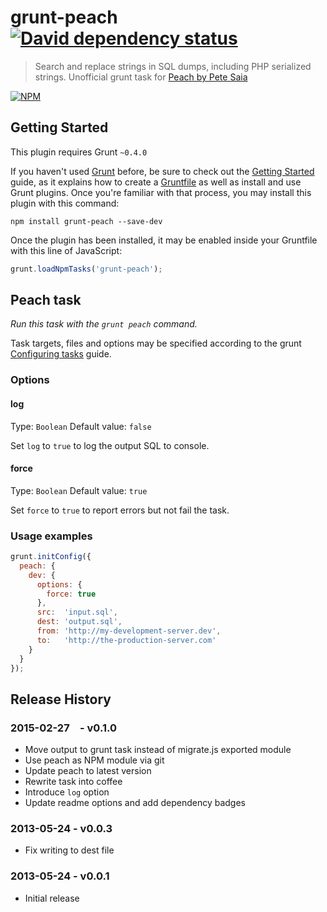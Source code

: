 # grunt-peach [![David dependency status][davidBadge]][davidLink]

> Search and replace strings in SQL dumps, including PHP serialized strings.
> Unofficial grunt task for [Peach by Pete Saia](https://github.com/petesaia/Peach)

[![NPM](https://nodei.co/npm/grunt-peach.png)](https://nodei.co/npm/grunt-peach/)

## Getting Started
This plugin requires Grunt `~0.4.0`

If you haven't used [Grunt](http://gruntjs.com/) before, be sure to check out the [Getting Started](http://gruntjs.com/getting-started) guide, as it explains how to create a [Gruntfile](http://gruntjs.com/sample-gruntfile) as well as install and use Grunt plugins. Once you're familiar with that process, you may install this plugin with this command:

```shell
npm install grunt-peach --save-dev
```

Once the plugin has been installed, it may be enabled inside your Gruntfile with this line of JavaScript:

```js
grunt.loadNpmTasks('grunt-peach');
```

## Peach task
_Run this task with the `grunt peach` command._

Task targets, files and options may be specified according to the grunt
[Configuring tasks](http://gruntjs.com/configuring-tasks) guide.

### Options

#### log
Type: `Boolean`
Default value: `false`

Set `log` to `true` to log the output SQL to console.

#### force
Type: `Boolean`
Default value: `true`

Set `force` to `true` to report errors but not fail the task.

### Usage examples

```js
grunt.initConfig({
  peach: {
    dev: {
      options: {
        force: true
      },
      src:  'input.sql',
      dest: 'output.sql',
      from: 'http://my-development-server.dev',
      to:   'http://the-production-server.com'
    }
  }
});
```

## Release History

### 2015-02-27 - v0.1.0
- Move output to grunt task instead of migrate.js exported module
- Use peach as NPM module via git
- Update peach to latest version
- Rewrite task into coffee
- Introduce `log` option
- Update readme options and add dependency badges

### 2013-05-24 - v0.0.3
- Fix writing to dest file

### 2013-05-24 - v0.0.1
- Initial release

[davidBadge]:       https://david-dm.org/davidosomething/grunt-peach.png?theme=shields.io
[davidLink]:        https://david-dm.org/davidosomething/grunt-peach#info=dependencies

